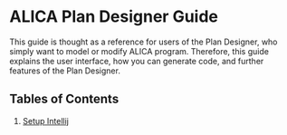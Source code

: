 # ALICA Plan Designer Guide

This guide is thought as a reference for users of the Plan Designer, who simply want to model or modify ALICA program. Therefore, this guide explains the user interface, how you can generate code, and further features of the Plan Designer.

## Tables of Contents

1. [Setup Intellij](chapters/setup_intellij.md)


